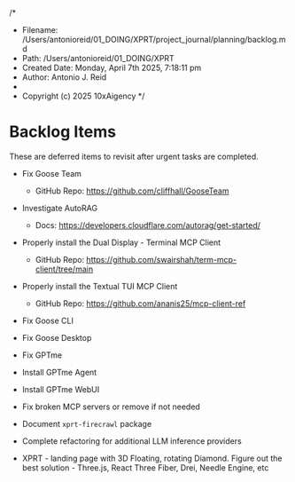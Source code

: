 /\*

- Filename: /Users/antonioreid/01_DOING/XPRT/project_journal/planning/backlog.md
- Path: /Users/antonioreid/01_DOING/XPRT
- Created Date: Monday, April 7th 2025, 7:18:11 pm
- Author: Antonio J. Reid
-
- Copyright (c) 2025 10xAigency
  \*/

# Backlog Items

These are deferred items to revisit after urgent tasks are completed.

- Fix Goose Team
  - GitHub Repo: https://github.com/cliffhall/GooseTeam
- Investigate AutoRAG

  - Docs: https://developers.cloudflare.com/autorag/get-started/

- Properly install the Dual Display - Terminal MCP Client
  - GitHub Repo: https://github.com/swairshah/term-mcp-client/tree/main
- Properly install the Textual TUI MCP Client
  - GitHub Repo: https://github.com/ananis25/mcp-client-ref
- Fix Goose CLI
- Fix Goose Desktop
- Fix GPTme
- Install GPTme Agent
- Install GPTme WebUI
- Fix broken MCP servers or remove if not needed

- Document `xprt-firecrawl` package
- Complete refactoring for additional LLM inference providers

- XPRT - landing page with 3D Floating, rotating Diamond. Figure out the best solution - Three.js, React Three Fiber, Drei, Needle Engine, etc
